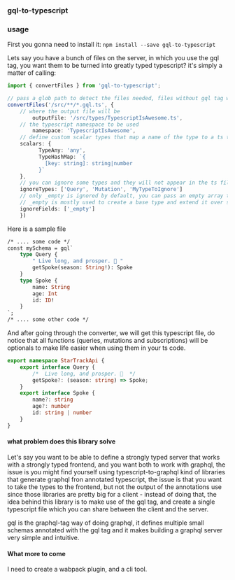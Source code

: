 ### gql-to-typescript

### usage

First you gonna need to install it: `npm install --save gql-to-typescript`

Lets say you have a bunch of files on the server, in which you use the gql tag, you want them to be turned into greatly typed typescript? it's simply a matter of calling:

```typescript
import { convertFiles } from 'gql-to-typescript';

// pass a glob path to detect the files needed, files without gql tag will simply be ignored.
convertFiles('/src/**/*.gql.ts', {
	// where the output file will be
        outputFile: '/src/types/TypescriptIsAwesome.ts',
	// the typescript namespace to be used
        namespace: 'TypescriptIsAwesome',
	// define custom scalar types that map a name of the type to a ts type.
	scalars: {
    	  TypeAny: 'any',
    	  TypeHashMap: `{ 
            [key: string]: string|number
          }`
	},
	// you can ignore some types and they will not appear in the ts file
	ignoreTypes: ['Query', 'Mutation', 'MyTypeToIgnore']
	// only _empty is ignored by default, you can pass an empty array to override this
	// _empty is mostly used to create a base type and extend it over several schema shards
	ignoreFields: ['_empty']
    })
```

Here is a sample file
```graphql
/* .... some code */
const mySchema = gql`
    type Query {
        " Live long, and prosper. 🖖 "
        getSpoke(season: String!): Spoke
    }
    type Spoke {
        name: String
        age: Int
        id: ID!
    }
`;
/* .... some other code */
```
And after going through the converter, we will get this typescript file, do notice that all functions (queries, mutations and subscriptions) will be optionals to make life easier when using them in your ts code.

```typescript
export namespace StarTrackApi {
    export interface Query {
        /*  Live long, and prosper. 🖖  */
        getSpoke?: (season: string) => Spoke;
    }
    export interface Spoke {
        name?: string
        age?: number
        id: string | number
    }
}
```

#### what problem does this library solve

Let's say you want to be able to define a strongly typed server that works with a strongly typed frontend, and you want both to work with graphql, the issue is you might find yourself using typescript-to-graphql kind of libraries that generate graphql fron annotated typescript, the issue is that you want to take the types to the frontend, but not the output of the annotations use since those libraries are pretty big for a client - instead of doing that, the idea behind this library is to make use of the gql tag, and create a single typescript file which you can share between the client and the server.

gql is the graphql-tag way of doing graphql, it defines multiple small schemas annotated with the gql tag and it makes building a graphql server very simple and intuitive.

#### What more to come
I need to create a wabpack plugin, and a cli tool.
